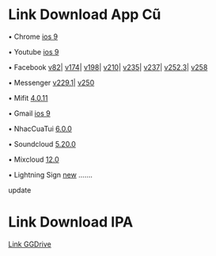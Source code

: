 # Link Download App Cũ

• Chrome
[ios 9](https://tinyurl.com/Chromeios9-by-kien)

• Youtube
[ios 9](https://tinyurl.com/Youtubeios9-by-kien)

• Facebook 
[v82](https://tinyurl.com/Facebook-v82-by-kien)|
[v174](https://tinyurl.com/Facebook-v174-by-kien)|
[v198](https://tinyurl.com/facebook-198)|
[v210](https://tinyurl.com/facebook-v210-by-kien)|
[v235](https://tinyurl.com/FBv235-by-kien)|
[v237](https://tinyurl.com/Fbv237-by-kien)|
[v252.3](https://tinyurl.com/facebook-v252)|
[v258](https://tinyurl.com/facebook-v258)

• Messenger
[v229.1](https://tinyurl.com/Messenger229-by-kien)|
[v250](https://tinyurl.com/messenger-250-kn)

• Mifit
[4.0.11](https://tinyurl.com/Mifit-4-0-11-by-kien)

• Gmail 
[ios 9](https://tinyurl.com/Gmailios9-by-kien)

• NhacCuaTui
[6.0.0](https://tinyurl.com/nct-by-kien)

• Soundcloud
[5.20.0](https://tinyurl.com/soundcloud-5200-kn)

• Mixcloud
[12.0](https://tinyurl.com/mixcloud-12)

• Lightning Sign
[new](https://tinyurl.com/Lightning-sign-by-kien)
.......

update

# Link Download IPA

[Link GGDrive](https://tinyurl.com/ipa-by-kiennguyen)
